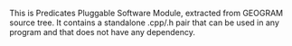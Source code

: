 This is Predicates Pluggable Software Module, extracted
from GEOGRAM source tree. It contains a standalone .cpp/.h
pair that can be used in any program and that does not have
any dependency.
